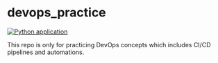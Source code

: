 # devops_practice

[![Python application](https://github.com/MuhamamdShehzad/devops_practice/actions/workflows/python-app.yml/badge.svg?event=push)](https://github.com/MuhamamdShehzad/devops_practice/actions/workflows/python-app.yml)

This repo is only for practicing DevOps concepts which includes CI/CD pipelines and automations.

